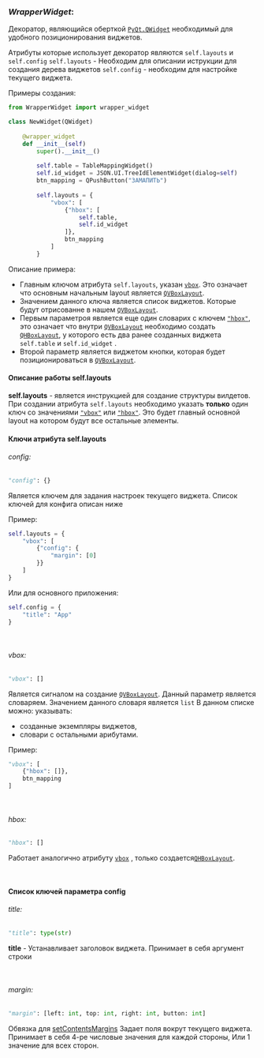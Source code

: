 
### ***WrapperWidget***:
Декоратор, являющийся оберткой  [`PyQt.QWidget`](https://doc.qt.io/qt-5/qwidget.html)  необходимый для удобного позиционирования виджетов.

Атрибуты которые использует декоратор являются `self.layouts` и `self.config`
 `self.layouts` - Необходим для описании иструкции для создания дерева виджетов
 `self.config` - необходим для настройке текущего виджета.

Примеры создания:
```python
from WrapperWidget import wrapper_widget

class NewWidget(QWidget)
	
	@wrapper_widget
	def __init__(self)
		super().__init__()
		
		self.table = TableMappingWidget()
		self.id_widget = JSON.UI.TreeIdElementWidget(dialog=self)
		btn_mapping = QPushButton("ЗАМАПИТЬ")
		
		self.layouts = {
			"vbox": [
				{"hbox": [
					self.table,
		 			self.id_widget
				]},
		 		btn_mapping
			]
		}		
```
Описание примера: 
- Главным ключом атрибута `self.layouts`, указан [`vbox`](#vbox). Это означает что основным начальным layout является [`QVBoxLayout`](https://doc.qt.io/qt-5/qvboxlayout.html).
- Значением данного ключа является список виджетов. Которые будут отрисованне в нашем  [`QVBoxLayout`](https://doc.qt.io/qt-5/qvboxlayout.html).
- Первым параметроя является еще один словарих с ключем [`"hbox"`](#hbox), это означает что внутри [`QVBoxLayout`](https://doc.qt.io/qt-5/qvboxlayout.html) необходимо создать [`QHBoxLayout`](https://doc.qt.io/qt-5/qhboxlayout.html), у которого есть два ранее созданных виджета `self.table` и `self.id_widget` . 
- Второй параметр является виджетом кнопки, которая будет позиционироваться в  [`QVBoxLayout`](https://doc.qt.io/qt-5/qvboxlayout.html).

#### Описание работы self.layouts
**self.layouts** - является инструкцией для создание структуры вилдетов.
При создании атрибута `self.layouts` необходимо указать **только** один ключ со значениями [`"vbox"`](#vbox) или [`"hbox"`](#hbox). Это будет главный основной layout на котором будут все остальные элементы.

#### Ключи атрибута self.layouts

###### config:
```python
"config": {}
```
Является ключем для задания настроек текущего виджета.
Список ключей для конфига описан ниже

Пример:
```python
self.layouts = {
	"vbox": [
		{"config": {
			"margin": [0]
		}}
	]
}
```

Или для основного приложения:

```python
self.config = {
	"title": "App"
}
```

&nbsp;
###### vbox:
```python
"vbox": []
```
Является сигналом на создание  [`QVBoxLayout`](https://doc.qt.io/qt-5/qvboxlayout.html).
Данный параметр является словаряем. 
Значением данного словаря является `list`
В данном списке можно: указывать: 
- созданные экземпляры виджетов,  
- словари с остальными арибутами.

Пример: 
```python
"vbox": [  
	{"hbox": []},  
	btn_mapping  
]
```

&nbsp;
###### hbox:
```python
"hbox": []
```
Работает аналогично атрибуту [`vbox`](#vbox) , только создается[`QHBoxLayout`](https://doc.qt.io/qt-5/qhboxlayout.html).


&nbsp;
#### Список ключей параметра config
###### title:
```python
"title": type(str)
```
**title**  - Устанавливает заголовок виджета. Принимает в себя аргумент строки

&nbsp;
###### margin:
```python
"margin": [left: int, top: int, right: int, button: int]
```
Обвязка для [setContentsMargins](https://doc.qt.io/qt-5/qwidget.html#setContentsMargins)
Задает поля вокрут текущего виджета.
Принимает в себя 4-ре числовые значения для каждой стороны, Или 1 значение для всех сторон.
